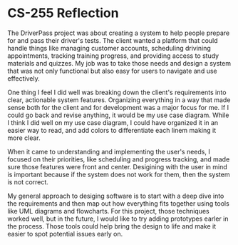 # CS-255 Reflection

The DriverPass project was about creating a system to help people prepare for and pass their driver's tests. The client wanted a platform that could handle things like managing customer accounts, scheduling drivining appointments, tracking training progress, and providing access to study materials and quizzes. My job was to take those needs and design a system that was not only functional but also easy for users to navigate and use effectively. 

One thing I feel I did well was breaking down the client's requirements into clear, actionable system features. Organizing everything in a way that made sense both for the client and for development was a major focus for me. If I could go back and revise anything, it would be my use case diagram. While I think I did well on my use case diagram, I could have organized it in an easier way to read, and add colors to differentiate each linem making it more clear.  

When it came to understanding and implementing the user's needs, I focused on their priorities, like scheduling and progress tracking, and made sure those features were front and center. Desigining with the user in mind is important because if the system does not work for them, then the system is not correct. 

My general approach to desiging software is to start with a deep dive into the requirements and then map out how everything fits together using tools like UML diagrams and flowcharts. For this project, those techniques worked well, but in the future, I would like to try adding prototypes earler in the process. Those tools could help bring the design to life and make it easier to spot potential issues early on. 


